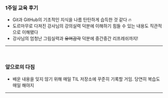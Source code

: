 ### 1주일 교육 후기
- Git과 GitHub의 기초적인 지식을 나름 탄탄하게 습득한 것 같다 :fire:
- 도르마무로 다져진 강사님의 강의실력 덕분에 이해하기 힘들 수 있는 내용도 직관적으로 이해됐다
- 강사님의 엄청난 그림실력과 ~~유머감각~~ 덕분에 중간중간 리프레쉬까지!
---
<br/>

### 앞으로의 다짐
- 배운 내용을 잊지 않기 위해 매일 TIL 저장소에 꾸준히 기록할 거임. 당연히 복습도 매일 해야지
---
